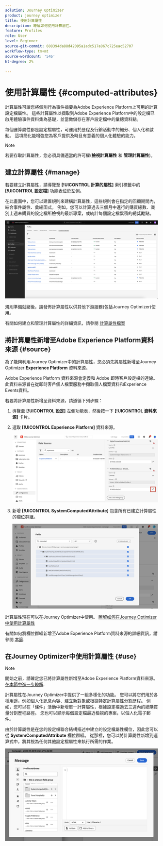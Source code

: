 ```yaml
---
solution: Journey Optimizer
product: journey optimizer
title: 使用計算屬性
description: 瞭解如何使用計算屬性。
feature: Profiles
role: User
level: Beginner
source-git-commit: 608394da88d42095a1adc517a067c725eac52707
workflow-type: tm+mt
source-wordcount: '546'
ht-degree: 2%

---
```



# 使用計算屬性 {#computed-attributes}

計算屬性可讓您將個別行為事件摘要為Adobe Experience Platform上可用的計算設定檔屬性。 這些計算屬性以擷取到Adobe Experience Platform中的設定檔已啟用體驗事件資料集為基礎，並當做儲存在客戶設定檔中的彙總資料點。

每個運算屬性都是設定檔屬性，可運用於歷程及行銷活動中的細分、個人化和啟動。 這項簡化能增強您為客戶提供及時且有意義的個人化體驗的能力。

>[!NOTE]
>
>若要存取計算屬性，您必須具備適當的許可權(**檢視計算屬性** 和 **管理計算屬性**)。

## 建立計算屬性 {#manage}

若要建立計算屬性，請導覽至 **[!UICONTROL 計算的屬性]** 索引標籤中的 **[!UICONTROL 設定檔]** 功能表位於左側。

在此畫面中，您可以建置規則來建構計算屬性，這些規則會在指定的回顧期間內，結合事件屬性、彙總函式。 例如，您可以計算過去三個月中進行的購買總數、識別上週未購買的設定檔所檢視的最新專案，或統計每個設定檔累積的總獎勵點。

![](assets/computed-attributes.png)

規則準備就緒後，請發佈計算屬性以供其他下游服務(包括Journey Optimizer)使用。

有關如何建立和管理計算屬性的詳細資訊，請參閱 [計算屬性檔案](https://experienceleague.adobe.com/docs/experience-platform/profile/computed-attributes/overview.html)

## 將計算屬性新增至Adobe Experience Platform資料來源 {#source}

為了能夠利用Journey Optimizer中的計算屬性，您必須先將屬性新增至Journey Optimizer **Experience Platform** 資料來源。

Adobe Experience Platform 資料來源會定義和 Adobe 即時客戶設定檔的連線。此資料來源旨在從即時客戶個人檔案服務中擷取個人檔案資料和Experience Events資料。

若要將計算屬性新增至資料來源，請遵循下列步驟：

1. 導覽至 **[!UICONTROL 設定]** 左側功能表，然後按一下 **[!UICONTROL 資料來源]** 卡片。

1. 選取 **[!UICONTROL Experience Platform]** 資料來源。

   ![](assets/computed-attributes-add.png)

1. 新增 **[!UICONTROL SystemComputedAttribute]** 包含所有已建立計算屬性的欄位群組。

   ![](assets/computed-attributes-fieldgroup.png)

計算屬性現在可以在Journey Optimizer中使用。 [瞭解如何在Journey Optimizer中使用計算屬性](#use)

有關如何將欄位群組新增至Adobe Experience Platform資料來源的詳細資訊，請參閱 [本節](../datasource/adobe-experience-platform-data-source.md).

## 在Journey Optimizer中使用計算屬性 {#use}

>[!NOTE]
>
>開始之前，請確定您已將計算屬性新增至Adobe Experience Platform資料來源。 [在本節中進一步瞭解](#source).

計算屬性在Journey Optimizer中提供了一組多樣化的功能。 您可以將它們用於各種用途，例如個人化訊息內容、建立新對象或根據特定計算屬性分割歷程。 例如，您可以在「條件」活動中新增單一計算屬性，根據設定檔過去三週內的總購買量分割歷程路徑。 您也可以顯示每個設定檔最近檢視的專案，以個人化電子郵件。

由於計算屬性是在您的設定檔聯合結構描述中建立的設定檔屬性欄位，因此您可以從 **SystemComputedAttribute** 欄位群組。 從那裡，您可以將計算屬性新增到運算式中，將其視為任何其他設定檔屬性來執行所需的作業。

![](assets/computed-attributes-ajo.png)
